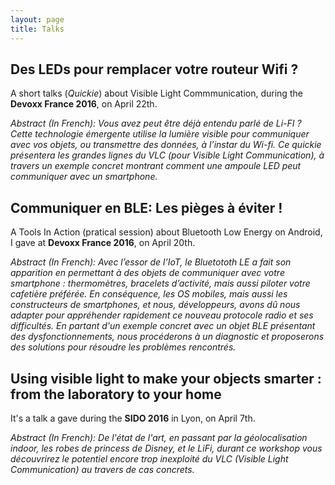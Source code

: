 ```yaml
---
layout: page
title: Talks
---
```


## Des LEDs pour remplacer votre routeur Wifi ?

A short talks (*Quickie*) about Visible Light Commmunication, during the
**Devoxx France 2016**, on April 22th.

*Abstract (In French): Vous avez peut être déjà entendu parlé de Li-FI ? Cette technologie émergente utilise la lumière visible pour communiquer avec vos objets, ou transmettre des données, à l’instar du Wi-fi. Ce quickie présentera les grandes lignes du VLC (pour Visible Light Communication), à travers un exemple concret montrant comment une ampoule LED peut communiquer avec un smartphone.*

<script async class="speakerdeck-embed" data-id="d4299f12430740bdb548faf76b2fafd9" data-ratio="1.77777777777778" src="//speakerdeck.com/assets/embed.js"></script>


## Communiquer en BLE: Les pièges à éviter !

A Tools In Action (pratical session) about Bluetooth Low Energy on Android, I gave at
**Devoxx France 2016**, on April 20th.

*Abstract (In French): Avec l’essor de l’IoT, le Bluetototh LE a fait son apparition en permettant à des objets de communiquer avec votre smartphone : thermomètres, bracelets d’activité, mais aussi piloter votre cafetière préférée. En conséquence, les OS mobiles, mais aussi les constructeurs de smartphones, et nous, développeurs, avons dû nous adapter pour appréhender rapidement ce nouveau protocole radio et ses difficultés. En partant d'un exemple concret avec un objet BLE présentant des dysfonctionnements, nous procéderons à un diagnostic et proposerons des solutions pour résoudre les problèmes rencontrés.*

<script async class="speakerdeck-embed" data-id="c89fbc18ff494b7386c7dc1f618022c1" data-ratio="1.77777777777778" src="//speakerdeck.com/assets/embed.js"></script>


## Using visible light to make your objects smarter : from the laboratory to your home

It's a talk a gave during the **SIDO 2016** in Lyon, on April 7th.

*Abstract (In French): De l'état de l'art, en passant par la géolocalisation indoor, les robes de princess de Disney, et le LiFi, durant ce workshop vous découvrirez le potentiel encore trop inexploité du VLC (Visible Light Communication) au travers de cas concrets.*

<script async class="speakerdeck-embed" data-id="8e4e7c23cc0e4433baa9a9cc3c0235fa" data-ratio="1.77777777777778" src="//speakerdeck.com/assets/embed.js"></script>
